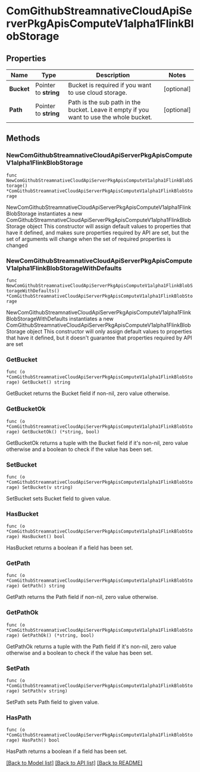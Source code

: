 # ComGithubStreamnativeCloudApiServerPkgApisComputeV1alpha1FlinkBlobStorage

## Properties

Name | Type | Description | Notes
------------ | ------------- | ------------- | -------------
**Bucket** | Pointer to **string** | Bucket is required if you want to use cloud storage. | [optional] 
**Path** | Pointer to **string** | Path is the sub path in the bucket. Leave it empty if you want to use the whole bucket. | [optional] 

## Methods

### NewComGithubStreamnativeCloudApiServerPkgApisComputeV1alpha1FlinkBlobStorage

`func NewComGithubStreamnativeCloudApiServerPkgApisComputeV1alpha1FlinkBlobStorage() *ComGithubStreamnativeCloudApiServerPkgApisComputeV1alpha1FlinkBlobStorage`

NewComGithubStreamnativeCloudApiServerPkgApisComputeV1alpha1FlinkBlobStorage instantiates a new ComGithubStreamnativeCloudApiServerPkgApisComputeV1alpha1FlinkBlobStorage object
This constructor will assign default values to properties that have it defined,
and makes sure properties required by API are set, but the set of arguments
will change when the set of required properties is changed

### NewComGithubStreamnativeCloudApiServerPkgApisComputeV1alpha1FlinkBlobStorageWithDefaults

`func NewComGithubStreamnativeCloudApiServerPkgApisComputeV1alpha1FlinkBlobStorageWithDefaults() *ComGithubStreamnativeCloudApiServerPkgApisComputeV1alpha1FlinkBlobStorage`

NewComGithubStreamnativeCloudApiServerPkgApisComputeV1alpha1FlinkBlobStorageWithDefaults instantiates a new ComGithubStreamnativeCloudApiServerPkgApisComputeV1alpha1FlinkBlobStorage object
This constructor will only assign default values to properties that have it defined,
but it doesn't guarantee that properties required by API are set

### GetBucket

`func (o *ComGithubStreamnativeCloudApiServerPkgApisComputeV1alpha1FlinkBlobStorage) GetBucket() string`

GetBucket returns the Bucket field if non-nil, zero value otherwise.

### GetBucketOk

`func (o *ComGithubStreamnativeCloudApiServerPkgApisComputeV1alpha1FlinkBlobStorage) GetBucketOk() (*string, bool)`

GetBucketOk returns a tuple with the Bucket field if it's non-nil, zero value otherwise
and a boolean to check if the value has been set.

### SetBucket

`func (o *ComGithubStreamnativeCloudApiServerPkgApisComputeV1alpha1FlinkBlobStorage) SetBucket(v string)`

SetBucket sets Bucket field to given value.

### HasBucket

`func (o *ComGithubStreamnativeCloudApiServerPkgApisComputeV1alpha1FlinkBlobStorage) HasBucket() bool`

HasBucket returns a boolean if a field has been set.

### GetPath

`func (o *ComGithubStreamnativeCloudApiServerPkgApisComputeV1alpha1FlinkBlobStorage) GetPath() string`

GetPath returns the Path field if non-nil, zero value otherwise.

### GetPathOk

`func (o *ComGithubStreamnativeCloudApiServerPkgApisComputeV1alpha1FlinkBlobStorage) GetPathOk() (*string, bool)`

GetPathOk returns a tuple with the Path field if it's non-nil, zero value otherwise
and a boolean to check if the value has been set.

### SetPath

`func (o *ComGithubStreamnativeCloudApiServerPkgApisComputeV1alpha1FlinkBlobStorage) SetPath(v string)`

SetPath sets Path field to given value.

### HasPath

`func (o *ComGithubStreamnativeCloudApiServerPkgApisComputeV1alpha1FlinkBlobStorage) HasPath() bool`

HasPath returns a boolean if a field has been set.


[[Back to Model list]](../README.md#documentation-for-models) [[Back to API list]](../README.md#documentation-for-api-endpoints) [[Back to README]](../README.md)


